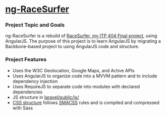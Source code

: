 # [ng-RaceSurfer](http://ng-racesurfer.aws.af.cm/)

### Project Topic and Goals
ng-RaceSurfer is a rebuild of [RaceSurfer, my ITP 404 Final project](https://github.com/hermantran/ITP404-Final-Project), using AngularJS. The purpose of this project is to learn AngularJS by migrating a Backbone-based project to using AngularJS code and structure.

### Project Features
* Uses the W3C Geolocation, Google Maps, and Active APIs
* Uses AngularJS to organize code into a MVVM pattern and to include dependency injection
* Uses RequireJS to separate code into modules with declared dependencies 
* JS structure in [laravel/public/js/](https://github.com/hermantran/ng-racesurfer/tree/master/laravel/public/js)
* [CSS structure](https://github.com/hermantran/ng-racesurfer/tree/master/laravel/public/css) follows [SMACSS](http://smacss.com/) rules and is compiled and compressed with Sass